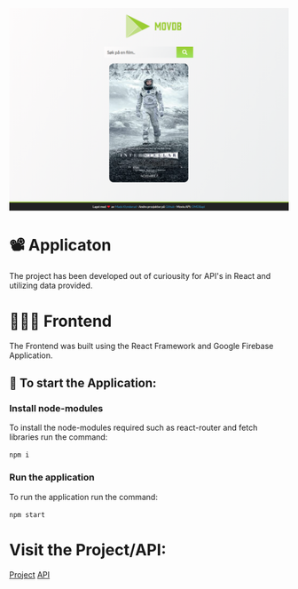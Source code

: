 ![MOOVDB](/MOVDB.png)

#  📽  Applicaton
The project has been developed out of curiousity for API's in React and utilizing data provided. 

# 👨🏼‍💻 Frontend
The Frontend was built using the React Framework and Google Firebase Application.

## 📲 To start the Application:
### Install node-modules
To install the node-modules required such as react-router and fetch libraries run the command:

``` npm i ``` 
### Run the application
To run the application run the command:

``` npm start ``` 

# Visit the Project/API:
[Project](https://finnfilmen.firebaseapp.com/)
[API](http://www.omdbapi.com/)



